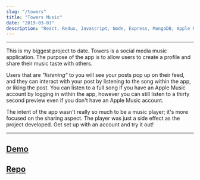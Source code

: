```yaml
---
slug: "/towers"
title: "Towers Music"
date: "2019-03-01"
description: "React, Redux, Javascript, Node, Express, MongoDB, Apple Musickit API, Socket.io, CSS"
---
```

---

This is my biggest project to date. Towers is a social media music application. The purpose of the app is to allow users to create a profile and share their music taste with others. 

Users that are *"listening"* to you will see your posts pop up on their feed, and they can interact with your post by listening to the song within the app, or liking the post. You can listen to a full song if you have an Apple Music account by logging in within the app, however you can still listen to a thirty second preview even if you don't have an Apple Music account. 

The intent of the app wasn't really so much to be a music player; it's more focused on the sharing aspect. The player was just a side effect as the project developed. Get set up with an account and try it out!

---
[Demo](https://pure-refuge-18900.herokuapp.com/)
---
[Repo](https://github.com/danny-rangel/towers)
---